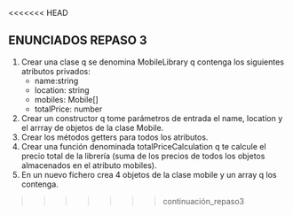 <<<<<<< HEAD
## ENUNCIADOS REPASO 3
1. Crear una clase q se denomina MobileLibrary q contenga los siguientes atributos privados:
    - name:string
    - location: string
    - mobiles: Mobile[]
    - totalPrice: number
2. Crear un constructor q tome parámetros de entrada el name, location y el arrray de objetos de la clase Mobile.
3. Crear los métodos getters para todos los atributos.
4. Crear una función denominada totalPriceCalculation q te calcule el precio total de la librería (suma de los precios de todos los objetos almacenados en el atributo mobiles).
5. En un nuevo fichero crea 4 objetos de la clase mobile y un array q los contenga.
>>>>>>> continuación_repaso3
